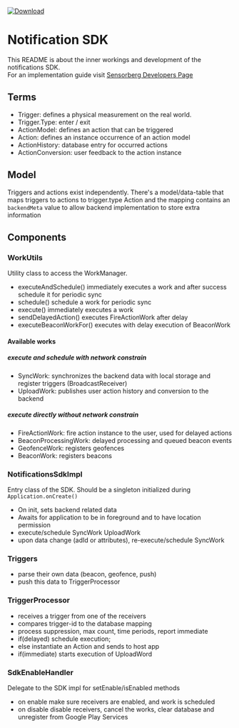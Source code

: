  [ ![Download](https://api.bintray.com/packages/sensorberg/maven/notification-sdk/images/download.svg) ](https://bintray.com/sensorberg/maven/notification-sdk/_latestVersion)

# Notification SDK

This README is about the inner workings and development of the notifications SDK.  
For an implementation guide visit [Sensorberg Developers Page](https://developer.sensorberg.com/en/beacon-management/developers/mobile-sdk/androidv2/)

## Terms

- Trigger: defines a physical measurement on the real world.
- Trigger.Type: enter / exit
- ActionModel: defines an action that can be triggered
- Action: defines an instance occurrence of an action model
- ActionHistory: database entry for occurred actions
- ActionConversion: user feedback to the action instance

## Model

Triggers and actions exist independently.
There's a model/data-table that maps triggers to actions to trigger.type
Action and the mapping contains an `backendMeta` value to allow backend implementation to store extra information

## Components

### WorkUtils

Utility class to access the WorkManager.

- executeAndSchedule() immediately executes a work and after success schedule it for periodic sync
- schedule() schedule a work for periodic sync
- execute() immediately executes a work
- sendDelayedAction() executes FireActionWork after delay
- executeBeaconWorkFor() executes with delay execution of BeaconWork

#### Available works

##### execute and schedule with network constrain

- SyncWork: synchronizes the backend data with local storage and register triggers (BroadcastReceiver)
- UploadWork: publishes user action history and conversion to the backend

##### execute directly without network constrain

- FireActionWork: fire action instance to the user, used for delayed actions
- BeaconProcessingWork: delayed processing and queued beacon events
- GeofenceWork: registers geofences
- BeaconWork: registers beacons

### NotificationsSdkImpl

Entry class of the SDK. Should be a singleton initialized during `Application.onCreate()`

- On init, sets backend related data
- Awaits for application to be in foreground and to have location permission
- execute/schedule SyncWork UploadWork
- upon data change (adId or attributes), re-execute/schedule SyncWork

### Triggers

- parse their own data (beacon, geofence, push)
- push this data to TriggerProcessor

### TriggerProcessor

- receives a trigger from one of the receivers
- compares trigger-id to the database mapping
- process suppression, max count, time periods, report immediate
- if(delayed) schedule execution;
- else instantiate an Action and sends to host app
- if(immediate) starts execution of UploadWord

### SdkEnableHandler

Delegate to the SDK impl for setEnable/isEnabled methods

- on enable make sure receivers are enabled, and work is scheduled
- on disable disable receivers, cancel the works, clear database and unregister from Google Play Services